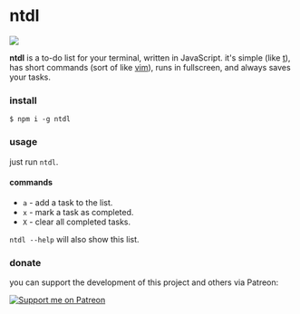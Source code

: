 # ntdl

<a href="https://www.npmjs.com/package/ntdl"><img src="https://img.shields.io/npm/v/ntdl" /></a>

**ntdl** is a to-do list for your terminal, written in JavaScript. it's simple (like [t](https://github.com/sjl/t)), has short commands (sort of like [vim](https://www.vim.org/)), runs in fullscreen, and always saves your tasks.

### install
```
$ npm i -g ntdl
```

### usage
just run `ntdl`.

#### commands
- `a` - add a task to the list.
- `x` - mark a task as completed.
- `X` - clear all completed tasks.

`ntdl --help` will also show this list.

### donate
you can support the development of this project and others via Patreon:

[![Support me on Patreon](https://img.shields.io/endpoint.svg?url=https%3A%2F%2Fshieldsio-patreon.vercel.app%2Fapi%3Fusername%3Dsporeball%26type%3Dpledges%26suffix%3D%252Fmonth&style=for-the-badge)](https://patreon.com/sporeball)
